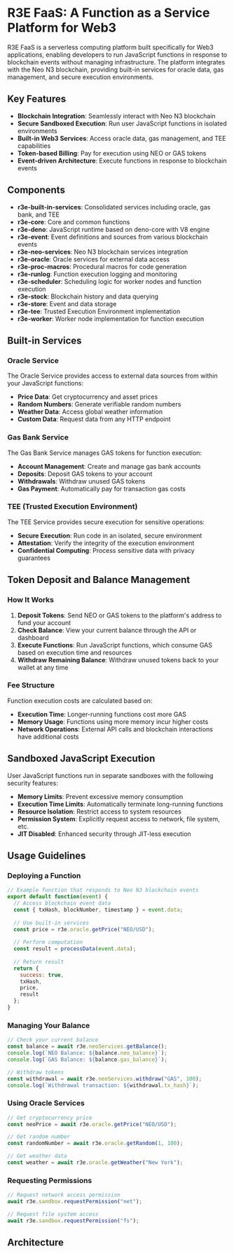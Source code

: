 # R3E FaaS: A Function as a Service Platform for Web3

R3E FaaS is a serverless computing platform built specifically for Web3 applications, enabling developers to run JavaScript functions in response to blockchain events without managing infrastructure. The platform integrates with the Neo N3 blockchain, providing built-in services for oracle data, gas management, and secure execution environments.

## Key Features

- **Blockchain Integration**: Seamlessly interact with Neo N3 blockchain
- **Secure Sandboxed Execution**: Run user JavaScript functions in isolated environments
- **Built-in Web3 Services**: Access oracle data, gas management, and TEE capabilities
- **Token-based Billing**: Pay for execution using NEO or GAS tokens
- **Event-driven Architecture**: Execute functions in response to blockchain events

## Components

* **r3e-built-in-services**: Consolidated services including oracle, gas bank, and TEE
* **r3e-core**: Core and common functions
* **r3e-deno**: JavaScript runtime based on deno-core with V8 engine
* **r3e-event**: Event definitions and sources from various blockchain events
* **r3e-neo-services**: Neo N3 blockchain services integration
* **r3e-oracle**: Oracle services for external data access
* **r3e-proc-macros**: Procedural macros for code generation
* **r3e-runlog**: Function execution logging and monitoring
* **r3e-scheduler**: Scheduling logic for worker nodes and function execution
* **r3e-stock**: Blockchain history and data querying
* **r3e-store**: Event and data storage
* **r3e-tee**: Trusted Execution Environment implementation
* **r3e-worker**: Worker node implementation for function execution

## Built-in Services

### Oracle Service

The Oracle Service provides access to external data sources from within your JavaScript functions:

- **Price Data**: Get cryptocurrency and asset prices
- **Random Numbers**: Generate verifiable random numbers
- **Weather Data**: Access global weather information
- **Custom Data**: Request data from any HTTP endpoint

### Gas Bank Service

The Gas Bank Service manages GAS tokens for function execution:

- **Account Management**: Create and manage gas bank accounts
- **Deposits**: Deposit GAS tokens to your account
- **Withdrawals**: Withdraw unused GAS tokens
- **Gas Payment**: Automatically pay for transaction gas costs

### TEE (Trusted Execution Environment)

The TEE Service provides secure execution for sensitive operations:

- **Secure Execution**: Run code in an isolated, secure environment
- **Attestation**: Verify the integrity of the execution environment
- **Confidential Computing**: Process sensitive data with privacy guarantees

## Token Deposit and Balance Management

### How It Works

1. **Deposit Tokens**: Send NEO or GAS tokens to the platform's address to fund your account
2. **Check Balance**: View your current balance through the API or dashboard
3. **Execute Functions**: Run JavaScript functions, which consume GAS based on execution time and resources
4. **Withdraw Remaining Balance**: Withdraw unused tokens back to your wallet at any time

### Fee Structure

Function execution costs are calculated based on:

- **Execution Time**: Longer-running functions cost more GAS
- **Memory Usage**: Functions using more memory incur higher costs
- **Network Operations**: External API calls and blockchain interactions have additional costs

## Sandboxed JavaScript Execution

User JavaScript functions run in separate sandboxes with the following security features:

- **Memory Limits**: Prevent excessive memory consumption
- **Execution Time Limits**: Automatically terminate long-running functions
- **Resource Isolation**: Restrict access to system resources
- **Permission System**: Explicitly request access to network, file system, etc.
- **JIT Disabled**: Enhanced security through JIT-less execution

## Usage Guidelines

### Deploying a Function

```javascript
// Example function that responds to Neo N3 blockchain events
export default function(event) {
  // Access blockchain event data
  const { txHash, blockNumber, timestamp } = event.data;
  
  // Use built-in services
  const price = r3e.oracle.getPrice("NEO/USD");
  
  // Perform computation
  const result = processData(event.data);
  
  // Return result
  return { 
    success: true, 
    txHash, 
    price, 
    result 
  };
}
```

### Managing Your Balance

```javascript
// Check your current balance
const balance = await r3e.neoServices.getBalance();
console.log(`NEO Balance: ${balance.neo_balance}`);
console.log(`GAS Balance: ${balance.gas_balance}`);

// Withdraw tokens
const withdrawal = await r3e.neoServices.withdraw("GAS", 100);
console.log(`Withdrawal transaction: ${withdrawal.tx_hash}`);
```

### Using Oracle Services

```javascript
// Get cryptocurrency price
const neoPrice = await r3e.oracle.getPrice("NEO/USD");

// Get random number
const randomNumber = await r3e.oracle.getRandom(1, 100);

// Get weather data
const weather = await r3e.oracle.getWeather("New York");
```

### Requesting Permissions

```javascript
// Request network access permission
await r3e.sandbox.requestPermission("net");

// Request file system access
await r3e.sandbox.requestPermission("fs");
```

## Architecture
